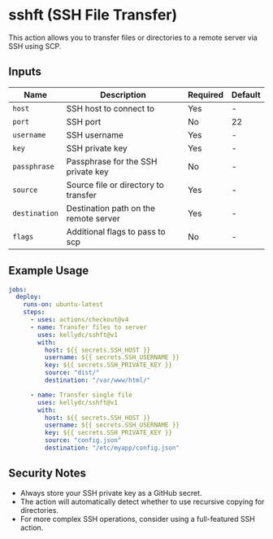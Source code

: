 # sshft (SSH File Transfer)

This action allows you to transfer files or directories to a remote server via SSH using SCP.

## Inputs

| Name          | Description                           | Required | Default |
| ------------- | ------------------------------------- | -------- | ------- |
| `host`        | SSH host to connect to                | Yes      | -       |
| `port`        | SSH port                              | No       | 22      |
| `username`    | SSH username                          | Yes      | -       |
| `key`         | SSH private key                       | Yes      | -       |
| `passphrase`  | Passphrase for the SSH private key    | No       | -       |
| `source`      | Source file or directory to transfer  | Yes      | -       |
| `destination` | Destination path on the remote server | Yes      | -       |
| `flags`       | Additional flags to pass to scp       | No       | -       |

## Example Usage

```yaml
jobs:
  deploy:
    runs-on: ubuntu-latest
    steps:
      - uses: actions/checkout@v4
      - name: Transfer files to server
        uses: kellydc/sshft@v1
        with:
          host: ${{ secrets.SSH_HOST }}
          username: ${{ secrets.SSH_USERNAME }}
          key: ${{ secrets.SSH_PRIVATE_KEY }}
          source: "dist/"
          destination: "/var/www/html/"

      - name: Transfer single file
        uses: kellydc/sshft@v1
        with:
          host: ${{ secrets.SSH_HOST }}
          username: ${{ secrets.SSH_USERNAME }}
          key: ${{ secrets.SSH_PRIVATE_KEY }}
          source: "config.json"
          destination: "/etc/myapp/config.json"
```

## Security Notes

- Always store your SSH private key as a GitHub secret.
- The action will automatically detect whether to use recursive copying for directories.
- For more complex SSH operations, consider using a full-featured SSH action.
